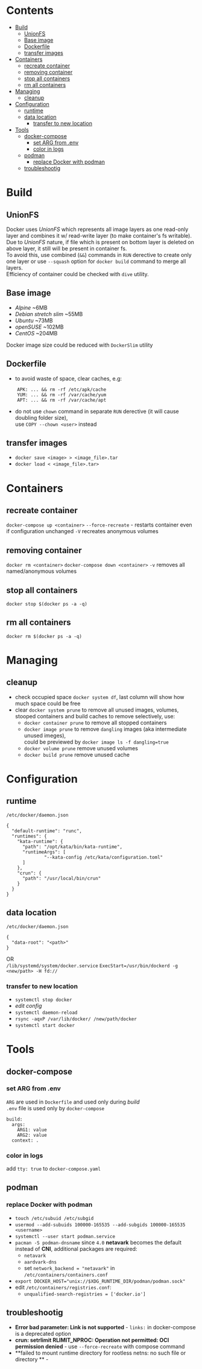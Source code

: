 # Contents

- [Build](#build)
    - [UnionFS](#unionfs)
    - [Base image](#base-image)
    - [Dockerfile](#dockerfile)
    - [transfer images](#transfer-images)
- [Containers](#containers)
    - [recreate container](#recreate-container)
    - [removing container](#removing-container)
    - [stop all containers](#stop-all-containers)
    - [rm all containers](#rm-all-containers)
- [Managing](#managing)
    - [cleanup](#cleanup)
- [Configuration](#configuration)
    - [runtime](#runtime)
    - [data location](#data-location)
        - [transfer to new location](#transfer-to-new-location)
- [Tools](#tools)
    - [docker-compose](#docker-compose)
        - [set ARG from .env](#set-arg-from-env)
        - [color in logs](#color-in-logs)
    - [podman](#podman)
        - [replace Docker with podman](#replace-docker-with-podman)
    - [troubleshootig](#troubleshootig)

# Build

## UnionFS
Docker uses *UnionFS* which represents all image layers as one read-only layer and combines it w/ read-write layer (to make container's fs writable).<br>
Due to *UnionFS* nature, if file which is present on bottom layer is deleted on above layer, it still will be present in container fs.<br>
To avoid this, use combined (`&&`) commands in `RUN` derective to create only one layer or use `--squash` option for `docker build` command to merge all layers.<br>
Efficiency of container could be checked with `dive` utility.

## Base image
- *Alpine* ~6MB
- *Debian stretch slim* ~55MB
- *Ubuntu* ~73MB
- *openSUSE* ~102MB
- *CentOS* ~204MB

Docker image size could be reduced with `DockerSlim` utility

## Dockerfile
* to avoid waste of space, clear caches, e.g:
```
    APK: ... && rm -rf /etc/apk/cache
    YUM: ... && rm -rf /var/cache/yum
    APT: ... && rm -rf /var/cache/apt
```
* do not use `chown` command in separate `RUN` derective (it will cause doubling folder size),<br>
  use `COPY --chown <user>` instead
  
## transfer images
* `docker save <image> > <image_file>.tar`
* `docker load < <image_file>.tar>`


# Containers

## recreate container
`docker-compose up <container>`
`--force-recreate` - restarts container even if configuration unchanged
`-V` recreates anonymous volumes

## removing container
`docker rm <container>`
`docker-compose down <container>`
`-v` removes all named/anonymous volumes

## stop all containers
`docker stop $(docker ps -a -q)`
## rm all containers
`docker rm $(docker ps -a -q)`


# Managing

## cleanup
* check occupied space
`docker system df`, last column will show how much space could be free
* clear
`docker system prune` to remove all unused images, volumes, stooped containers and build caches
to remove selectively, use:
  * `docker container prune` to remove all stopped containers
  * `docker image prune` to remove `dangling` images (aka intermediate unused imeges),<br>
    could be previewed by `docker image ls -f dangling=true`
  * `docker volume prune` remove unused volumes
  * `docker build prune` remove unused cache

# Configuration
## runtime
`/etc/docker/daemon.json`
```
{
  "default-runtime": "runc",
  "runtimes": {
    "kata-runtime": {
      "path": "/opt/kata/bin/kata-runtime",
      "runtimeArgs": [
              "--kata-config /etc/kata/configuration.toml"
      ]
    },
    "crun": {
      "path": "/usr/local/bin/crun"
    }
  }
}
```
## data location
`/etc/docker/daemon.json`
```
{
  "data-root": "<path>"
}
```
OR  
`/lib/systemd/system/docker.service`
`ExecStart=/usr/bin/dockerd -g <new/path> -H fd://`

### transfer to new location
* `systemctl stop docker`
* *edit config*
* `systemctl daemon-reload`
* `rsync -aqxP /var/lib/docker/ /new/path/docker`
* `systemctl start docker`


# Tools

## docker-compose

### set ARG from .env
`ARG` are used in `Dockerfile` and used only during *build*  
`.env` file is used only by `docker-compose`  

```
build:
  args:
    ARG1: value
    ARG2: value
  context: .
```

### color in logs
add `tty: true` to `docker-compose.yaml`

## podman

### replace Docker with podman
* `touch /etc/subuid /etc/subgid`
* `usermod --add-subuids 100000-165535 --add-subgids 100000-165535 <username>`
* `systemctl --user start podman.service`
* `pacman -S podman-dnsname`
  since `4.0` **netavark** becomes the default instead of **CNI**, additional packages are required:
  * `netavark`
  * `aardvark-dns`
  * set `network_backend = "netavark"` in `/etc/containers/containers.conf`
* `export DOCKER_HOST="unix://$XDG_RUNTIME_DIR/podman/podman.sock"`
* edit `/etc/containers/registries.conf`:
    * `unqualified-search-registries = ['docker.io']`

## troubleshootig
* **Error bad parameter: Link is not supported** - `links:` in docker-compose is a deprecated option
* **crun: setrlimit RLIMIT_NPROC: Operation not permitted: OCI permission denied** - use `--force-recreate` with compose command
* **failed to mount runtime directory for rootless netns: no such file or directory ** - 
